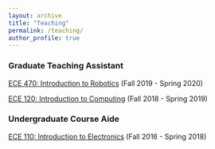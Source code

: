 ```yaml
---
layout: archive
title: "Teaching"
permalink: /teaching/
author_profile: true
---
```


### Graduate Teaching Assistant
[ECE 470: Introduction to Robotics](https://publish.illinois.edu/ece470-intro-robotics/) (Fall 2019 - Spring 2020)

[ECE 120: Introduction to Computing](https://wiki.illinois.edu//wiki/display/ece120/Home) (Fall 2018 - Spring 2019)

### Undergraduate Course Aide
[ECE 110: Introduction to Electronics](https://courses.engr.illinois.edu/ece110/) (Fall 2016 - Spring 2018)
